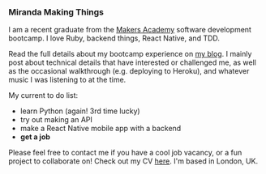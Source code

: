 ### Miranda Making Things

I am a recent graduate from the [Makers Academy](https://makers.tech) software development bootcamp. I love Ruby, backend things, React Native, and TDD.  

Read the full details about my bootcamp experience on [my blog](http://www.mirandawilson.tech/blog/). I mainly post about technical details that have interested or challenged me, as well as the occasional walkthrough (e.g. deploying to Heroku), and whatever music I was listening to at the time.

My current to do list:
* learn Python (again! 3rd time lucky)
* try out making an API
* make a React Native mobile app with a backend
* **get a job**

Please feel free to contact me if you have a cool job vacancy, or a fun project to collaborate on! Check out my CV [here](https://github.com/mscwilson/curriculum-vitae). I'm based in London, UK.
